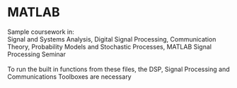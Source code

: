 # MATLAB
Sample coursework in: <br> Signal and Systems Analysis, Digital Signal Processing, Communication Theory, Probability Models and Stochastic Processes, MATLAB Signal Processing Seminar <br><br> To run the built in functions from these files, the DSP, Signal Processing and Communications Toolboxes are necessary
